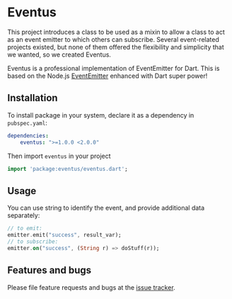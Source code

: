 # Eventus

This project introduces a class to be used as a mixin to allow a class to act as an event emitter
to which others can subscribe.
Several event-related projects existed, but none of them offered the flexibility and simplicity that we wanted,
so we created Eventus.

Eventus is a professional implementation of EventEmitter for Dart. This is based on the Node.js
[EventEmitter][node_event_emitter] enhanced with Dart super power!

## Installation

To install package in your system, declare it as a dependency in `pubspec.yaml`:

```yaml
dependencies:
    eventus: ">=1.0.0 <2.0.0"
```

Then import `eventus` in your project

```dart
import 'package:eventus/eventus.dart';
```

## Usage

You can use string to identify the event, and provide additional data separately:

```dart
// to emit:
emitter.emit("success", result_var);
// to subscribe:
emitter.on("success", (String r) => doStuff(r));
```

## Features and bugs

Please file feature requests and bugs at the [issue tracker][tracker].

[tracker]: http://example.com/issues/replaceme
[node_event_emitter]: https://nodejs.org/api/events.html#events_class_events_eventemitter
